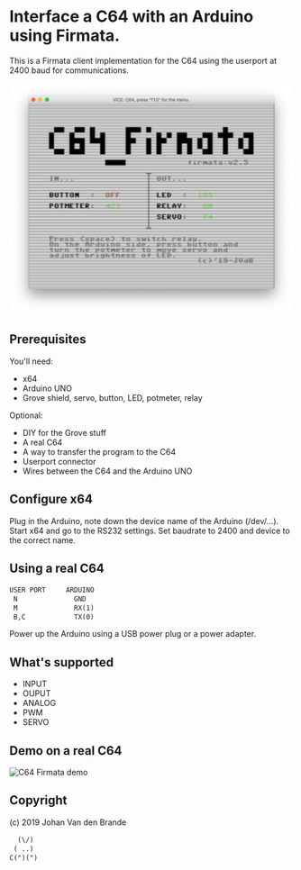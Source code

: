 # Interface a C64 with an Arduino using Firmata.

This is a Firmata client implementation for the C64 using the userport at 2400 baud for communications.

![C64 Firmata](./assets/C64_Firmata.png)

## Prerequisites

You'll need:

  * x64
  * Arduino UNO
  * Grove shield, servo, button, LED, potmeter, relay

Optional:

  * DIY for the Grove stuff
  * A real C64
  * A way to transfer the program to the C64
  * Userport connector
  * Wires between the C64 and the Arduino UNO

## Configure x64

Plug in the Arduino, note down the device name of the Arduino (/dev/...).
Start x64 and go to the RS232 settings. Set baudrate to 2400 and device to the correct name.

## Using a real C64

```
USER PORT     ARDUINO
 N              GND
 M              RX(1)
 B,C            TX(0)

```

Power up the Arduino using a USB power plug or a power adapter.


## What's supported

  * INPUT
  * OUPUT
  * ANALOG
  * PWM
  * SERVO

## Demo on a real C64


![C64 Firmata demo](./assets/C64_Firamata_movie.gif)


## Copyright

(c) 2019 Johan Van den Brande

```
  (\/)
 ( ..)
C(")(")
```
